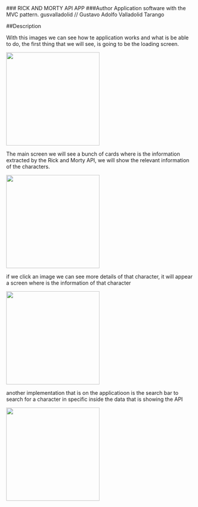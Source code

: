 <div>
 ### RICK AND MORTY API APP
  ###Author
  Application software with the MVC pattern.
  gusvalladolid // Gustavo Adolfo Valladolid Tarango
  
  
  ##Description
  
 With this images we can see how te application works and what is be able to do, the first thing that we will see, is going to be the loading screen.
  
  
 <img src='https://user-images.githubusercontent.com/81264925/159103506-b2a5cb5c-78f2-4227-8b1a-57c570d8b805.jpeg' width="250">
  
  
 The main screen we will see a bunch of cards where is the information extracted by the Rick and Morty API, we will show the relevant information of the characters.
  
  
<img src='https://user-images.githubusercontent.com/81264925/159101876-bd512b55-0975-4f3d-9529-fb5b6f997e1a.jpeg' width="250">
  
  
 if we click an image we can see more details of that character, it will appear a screen where is the information of that character
  
  
<img src='https://user-images.githubusercontent.com/81264925/159101865-da472318-aa70-49ee-9f4d-a047a8208d0b.jpeg' width="250">
  
  
 another implementation that is on the applicatioon is the search bar to search for a character in specific inside the data that is showing the API 
  
  
<img src='https://user-images.githubusercontent.com/81264925/159101843-1f083063-0c2f-478f-a211-2daf74f3a089.jpeg' width="250">
</div>



